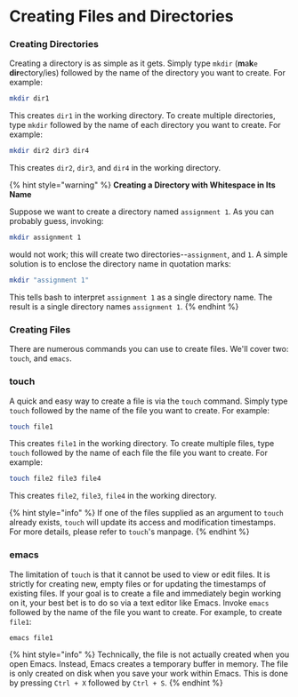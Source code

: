 # Creating Files and Directories

### Creating Directories

Creating a directory is as simple as it gets. Simply type `mkdir` (**m**a**k**`e` **dir**ectory/ies) followed by the name of the directory you want to create. For example:

```bash
mkdir dir1
```

This creates `dir1` in the working directory. To create multiple directories, type `mkdir` followed by the name of each directory you want to create. For example:

```bash
mkdir dir2 dir3 dir4
```

This creates  `dir2`, `dir3`, and `dir4` in the working directory.

{% hint style="warning" %}
**Creating a Directory with Whitespace in Its Name**

Suppose we want to create a directory named `assignment 1`. As you can probably guess, invoking:

```bash
mkdir assignment 1
```

would not work; this will create two directories--`assignment`, and `1`. A simple solution is to enclose the directory name in quotation marks:

```bash
mkdir "assignment 1"
```

This tells bash to interpret `assignment 1` as a single directory name. The result is a single directory names `assignment 1`.
{% endhint %}

### Creating Files

There are numerous commands you can use to create files. We'll cover two: `touch`, and `emacs`.&#x20;

### touch

A quick and easy way to create a file is via the `touch` command. Simply type `touch` followed by the name of the file you want to create. For example:

```bash
touch file1
```

This creates `file1` in the working directory. To create multiple files, type `touch` followed by the name of each file the file you want to create. For example:&#x20;

```bash
touch file2 file3 file4
```

This creates `file2`, `file3`, `file4` in the working directory.

{% hint style="info" %}
If one of the files supplied as an argument to `touch` already exists, `touch` will update its access and modification timestamps. For more details, please refer to `touch`'s manpage.
{% endhint %}

### **emacs**

The limitation of `touch` is that it cannot be used to view or edit files. It is strictly for creating new, empty files or for updating the timestamps of existing files. If your goal is to create a file and immediately begin working on it, your best bet is to do so via a text editor like Emacs. Invoke `emacs` followed by the name of the file you want to create. For example, to create `file1`:

```
emacs file1
```

{% hint style="info" %}
Technically, the file is not actually created when you open Emacs. Instead, Emacs creates a temporary buffer in memory. The file is only created on disk when you save your work within Emacs. This is done by pressing `Ctrl + X` followed by `Ctrl + S`.
{% endhint %}
